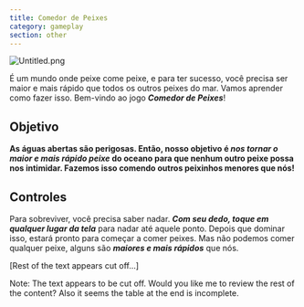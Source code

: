```yaml
---
title: Comedor de Peixes
category: gameplay  
section: other
---
```

![Untitled.png](https://help.studycat.com/hc/article_attachments/34916165069849)


É um mundo onde peixe come peixe, e para ter sucesso, você precisa ser maior e mais rápido que todos os outros peixes do mar. Vamos aprender como fazer isso. Bem-vindo ao jogo ***Comedor de Peixes***!


 


## **Objetivo**


**As águas abertas são perigosas. Então, nosso objetivo é ***nos tornar o maior e mais rápido peixe*** do oceano para que nenhum outro peixe possa nos intimidar. Fazemos isso comendo outros peixinhos menores que nós!**


 


## **Controles**


Para sobreviver, você precisa saber nadar. ***Com seu dedo, toque em qualquer lugar da tela*** para nadar até aquele ponto. Depois que dominar isso, estará pronto para começar a comer peixes. Mas não podemos comer qualquer peixe, alguns são ***maiores e mais rápidos*** que nós.


[Rest of the text appears cut off...]

Note: The text appears to be cut off. Would you like me to review the rest of the content? Also it seems the table at the end is incomplete.